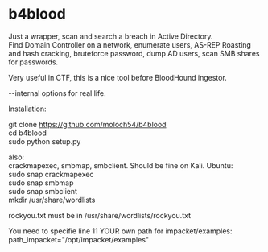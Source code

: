 # b4blood
Just a wrapper, scan and search a breach in Active Directory.  
Find Domain Controller on a network, enumerate users, AS-REP Roasting and hash cracking, bruteforce password, dump AD users, scan SMB shares for passwords.  

Very useful in CTF, this is a nice tool before BloodHound ingestor.  

--internal options for real life.


Installation:  

git clone https://github.com/moloch54/b4blood  
cd b4blood  
sudo python setup.py  



also:  
crackmapexec, smbmap, smbclient. Should be fine on Kali.
Ubuntu:  
sudo snap crackmapexec  
sudo snap smbmap  
sudo snap smbclient  
mkdir /usr/share/wordlists

rockyou.txt must be in /usr/share/wordlists/rockyou.txt

You need to specifie line 11 YOUR own path for impacket/examples:   
path_impacket="/opt/impacket/examples"

